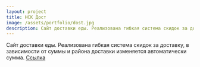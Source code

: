 ```yaml
---
layout: project
title: НСК Дост
image: /assets/portfolio/dost.jpg
description: Сайт доставки еды. Реализована гибкая система скидок за доставку, в зависимости от суммы и района доставки
---
```


Сайт доставки еды. Реализована гибкая система скидок за доставку, в зависимости от суммы и района доставки изменяется автоматически сумма.
[Ссылка](https://nsk-dost.ru/)
